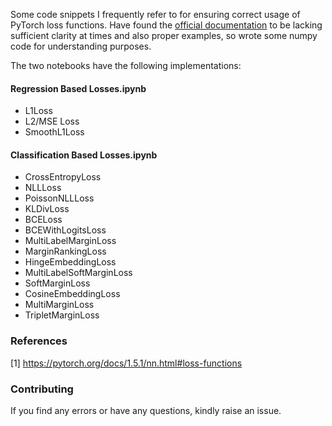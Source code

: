 Some code snippets I frequently refer to for ensuring correct usage of PyTorch loss functions. Have found the [official documentation](https://pytorch.org/docs/1.5.1/nn.html#loss-functions) to be lacking sufficient 
clarity at times and also proper examples, so wrote some numpy code for understanding purposes.


The two notebooks have the following implementations:

#### Regression Based Losses.ipynb

- L1Loss
- L2/MSE Loss
- SmoothL1Loss

#### Classification Based Losses.ipynb

- CrossEntropyLoss
- NLLLoss
- PoissonNLLLoss
- KLDivLoss
- BCELoss
- BCEWithLogitsLoss
- MultiLabelMarginLoss
- MarginRankingLoss
- HingeEmbeddingLoss
- MultiLabelSoftMarginLoss
- SoftMarginLoss
- CosineEmbeddingLoss
- MultiMarginLoss
- TripletMarginLoss

### References

[1] https://pytorch.org/docs/1.5.1/nn.html#loss-functions

### Contributing

If you find any errors or have any questions, kindly raise an issue.
